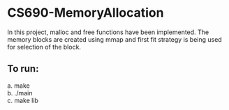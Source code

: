 # CS690-MemoryAllocation
In this project, malloc and free functions have been implemented. The memory blocks are created using mmap and first fit strategy is being used for selection of the block.

## To run: <br />
 a. make <br />
 b. ./main <br />
 c. make lib
